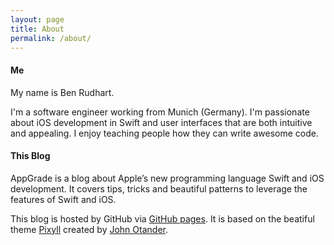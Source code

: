 ```yaml
---
layout: page
title: About
permalink: /about/
---
```


#### Me

My name is Ben Rudhart.

I'm a software engineer working from Munich (Germany). I'm passionate about iOS development in Swift and user interfaces that are both intuitive and appealing. I enjoy teaching people how they can write awesome code. 


#### This Blog

AppGrade is a blog about Apple’s new programming language Swift and iOS development.
It covers tips, tricks and beautiful patterns to leverage the features of Swift and iOS.

This blog is hosted by GitHub via [GitHub pages](https://pages.github.com). It is based on the beatiful theme [Pixyll](http://pixyll.com) created by [John Otander](http://johnotander.com).